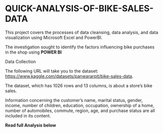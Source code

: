 # QUICK-ANALYSIS-OF-BIKE-SALES-DATA

This project covers the processes of data cleansing, data analysis, and data visualization using Microsoft Excel and PowerBI.

The investigation sought to identify the factors influencing bike purchases in the shop using <strong>POWER BI</strong>

Data Collection

The following URL will take you to the dataset: https://www.kaggle.com/datasets/panwararpit/bike-sales-data. 

The dataset, which has 1026 rows and 13 columns, is about a store’s bike sales. 

Information concerning the customer’s name, marital status, gender, income, number of children, education, occupation, ownership of a home, number of automobiles, commute, region, age, and purchase status are all included in its content.

<strong>Read full Analysis below<strong>
